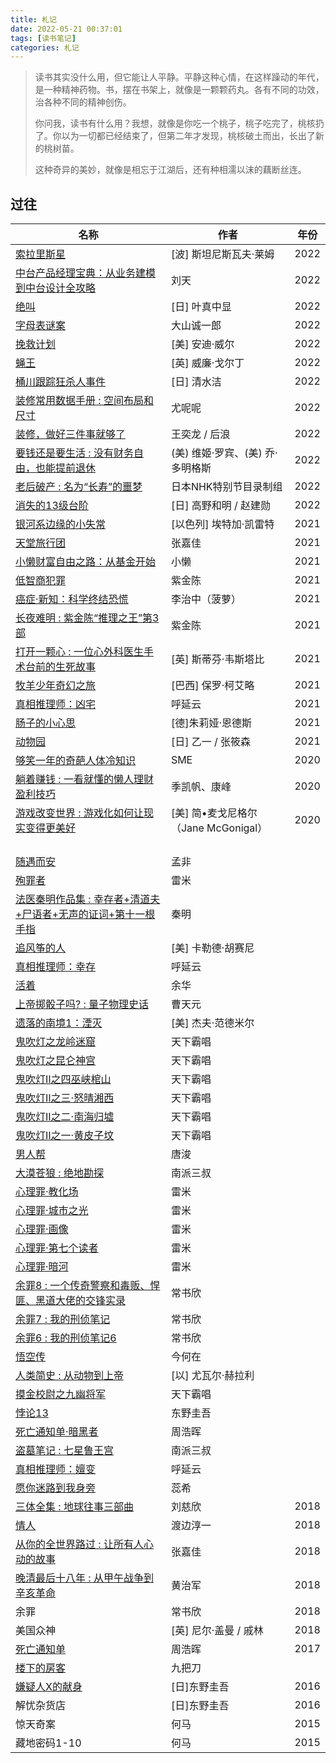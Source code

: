 ```yaml
---
title: 札记
date: 2022-05-21 00:37:01
tags: [读书笔记]
categories: 札记
---
```




> 读书其实没什么用，但它能让人平静。平静这种心情，在这样躁动的年代，是一种精神药物。书，摆在书架上，就像是一颗颗药丸。各有不同的功效，治各种不同的精神创伤。
>
> 你问我，读书有什么用？我想，就像是你吃一个桃子，桃子吃完了，桃核扔了。你以为一切都已经结束了，但第二年才发现，桃核破土而出，长出了新的桃树苗。
>
> 这种奇异的美妙，就像是相忘于江湖后，还有种相濡以沫的藕断丝连。



<!--more-->



## 过往

| 名称                                                         | 作者                                 | 年份 |
| ------------------------------------------------------------ | ------------------------------------ | ---- |
| [索拉里斯星](https://book.douban.com/subject/35049755/)      | [波] 斯坦尼斯瓦夫·莱姆               | 2022 |
| [中台产品经理宝典：从业务建模到中台设计全攻略](https://book.douban.com/subject/35093361/) | 刘天                                 | 2022 |
| [绝叫](https://book.douban.com/subject/35031587/)            | [日] 叶真中显                        | 2022 |
| [字母表谜案](https://book.douban.com/subject/35390390/)      | 大山诚一郎                           | 2022 |
| [挽救计划](https://book.douban.com/subject/35494160/)        | [美] 安迪·威尔                       | 2022 |
| [蝇王](https://book.douban.com/subject/1872158/)             | [英] 威廉·戈尔丁                     | 2022 |
| [桶川跟踪狂杀人事件](https://book.douban.com/subject/35094680/) | [日] 清水洁                          | 2022 |
| [装修常用数据手册 : 空间布局和尺寸](https://book.douban.com/subject/35606837/) | 尤呢呢                               | 2022 |
| [装修，做好三件事就够了](https://book.douban.com/subject/35511433/) | 王奕龙 / 后浪                        | 2022 |
| [要钱还是要生活 : 没有财务自由，也能提前退休](https://book.douban.com/subject/35611477/) | (美) 维姬·罗宾、(美) 乔·多明格斯     | 2022 |
| [老后破产 : 名为“长寿”的噩梦](https://book.douban.com/subject/30143251/) | 日本NHK特别节目录制组                | 2022 |
| [消失的13级台阶](https://book.douban.com/subject/34996429/)  | [日] 高野和明 / 赵建勋               | 2022 |
| [银河系边缘的小失常](https://book.douban.com/subject/35005062/) | [以色列] 埃特加·凯雷特               | 2021 |
| [天堂旅行团](https://book.douban.com/subject/35562179/)      | 张嘉佳                               | 2021 |
| [小懒财富自由之路：从基金开始](https://book.douban.com/subject/35275855/) | 小懒                                 | 2021 |
| [低智商犯罪](https://book.douban.com/subject/34996662/)      | 紫金陈                               | 2021 |
| [癌症·新知：科学终结恐慌](https://book.douban.com/subject/27104999/) | 李治中（菠萝）                       | 2021 |
| [长夜难明 : 紫金陈“推理之王”第3部](https://book.douban.com/subject/26923390/) | 紫金陈                               | 2021 |
| [打开一颗心 : 一位心外科医生手术台前的生死故事](https://book.douban.com/subject/30277179/) | [英] 斯蒂芬·韦斯塔比                 | 2021 |
| [牧羊少年奇幻之旅](https://book.douban.com/subject/3608208/) | [巴西] 保罗·柯艾略                   | 2021 |
| [真相推理师：凶宅](https://book.douban.com/subject/27120450/) | 呼延云                               | 2021 |
| [肠子的小心思](https://book.douban.com/subject/26706730/)    | [德]朱莉娅·恩德斯                    | 2021 |
| [动物园](https://book.douban.com/subject/26723423/)          | [日] 乙一 / 张筱森                   | 2021 |
| [够笑一年的奇葩人体冷知识](https://book.douban.com/subject/35179866/) | SME                                  | 2020 |
| [躺着赚钱 : 一看就懂的懒人理财盈利技巧](https://book.douban.com/subject/27099114/) | 季凯帆、康峰                         | 2020 |
| [游戏改变世界 : 游戏化如何让现实变得更美好](https://book.douban.com/subject/10828002/) | [美] 简•麦戈尼格尔（Jane McGonigal） | 2020 |
|                                                              |                                      |      |
|                                                              |                                      |      |
|                                                              |                                      |      |
|                                                              |                                      |      |
| [随遇而安](https://book.douban.com/subject/25825590/)        | 孟非                                 |      |
| [殉罪者](https://book.douban.com/subject/26811407/)          | 雷米                                 |      |
| [法医秦明作品集 : 幸存者+清道夫+尸语者+无声的证词+第十一根手指](https://book.douban.com/subject/26934555/) | 秦明                                 |      |
| [追风筝的人](https://book.douban.com/subject/1770782/)       | [美] 卡勒德·胡赛尼                   |      |
| [真相推理师：幸存](https://book.douban.com/subject/26612116/) | 呼延云                               |      |
| [活着](https://book.douban.com/subject/4913064/)             | 余华                                 |      |
| [上帝掷骰子吗? : 量子物理史话](https://book.douban.com/subject/25742211/) | 曹天元                               |      |
| [遗落的南境1：湮灭](https://book.douban.com/subject/26652880/) | [美] 杰夫·范德米尔                   |      |
| [鬼吹灯之龙岭迷窟](https://book.douban.com/subject/1916726/) | 天下霸唱                             |      |
| [鬼吹灯之昆仑神宫](https://book.douban.com/subject/1938591/) | 天下霸唱                             |      |
| [鬼吹灯Ⅱ之四巫峡棺山](https://book.douban.com/subject/3034184/) | 天下霸唱                             |      |
| [鬼吹灯Ⅱ之三·怒晴湘西](https://book.douban.com/subject/2340300/) | 天下霸唱                             |      |
| [鬼吹灯Ⅱ之二·南海归墟](https://book.douban.com/subject/2265312/) | 天下霸唱                             |      |
| [鬼吹灯Ⅱ之一·黄皮子坟](https://book.douban.com/subject/2149655/) | 天下霸唱                             |      |
| [男人帮](https://book.douban.com/subject/6859776/)           | 唐浚                                 |      |
| [大漠苍狼 : 绝地勘探](https://book.douban.com/subject/4725541/) | 南派三叔                             |      |
| [心理罪·教化场](https://book.douban.com/subject/27088736/)   | 雷米                                 |      |
| [心理罪·城市之光](https://book.douban.com/subject/27088738/) | 雷米                                 |      |
| [心理罪·画像](https://book.douban.com/subject/27088735/)     | 雷米                                 |      |
| [心理罪·第七个读者](https://book.douban.com/subject/27088739/) | 雷米                                 |      |
| [心理罪·暗河](https://book.douban.com/subject/27088737/)     | 雷米                                 |      |
| [余罪8 : 一个传奇警察和毒贩、悍匪、黑道大佬的交锋实录](https://book.douban.com/subject/26930033/) | 常书欣                               |      |
| [余罪7 : 我的刑侦笔记](https://book.douban.com/subject/26904479/) | 常书欣                               |      |
| [余罪6 : 我的刑侦笔记6](https://book.douban.com/subject/26858009/) | 常书欣                               |      |
| [悟空传](https://book.douban.com/subject/1485224/)           | 今何在                               |      |
| [人类简史 : 从动物到上帝](https://book.douban.com/subject/26953606/) | [以] 尤瓦尔·赫拉利                   |      |
| [摸金校尉之九幽将军](https://book.douban.com/subject/26671008/) | 天下霸唱                             |      |
| [悖论13](https://book.douban.com/subject/25957816/)          | 东野圭吾                             |      |
| [死亡通知单·暗黑者](https://book.douban.com/subject/25884890/) | 周浩晖                               |      |
| [盗墓笔记 : 七星鲁王宫](https://book.douban.com/subject/1948901/) | 南派三叔                             |      |
| [真相推理师：嬗变](https://book.douban.com/subject/26604034/) | 呼延云                               |      |
| [愿你迷路到我身旁](https://book.douban.com/subject/27043811/) | 蕊希                                 |      |
| [三体全集 : 地球往事三部曲](https://book.douban.com/subject/6518605/) | 刘慈欣                               | 2018 |
| [情人](https://book.douban.com/subject/26665723/)            | 渡边淳一                             | 2018 |
| [从你的全世界路过 : 让所有人心动的故事](https://book.douban.com/subject/25747921/) | 张嘉佳                               | 2018 |
| [晚清最后十八年 : 从甲午战争到辛亥革命](https://book.douban.com/subject/26694140/) | 黄治军                               | 2018 |
| 余罪                                                         | 常书欣                               | 2018 |
| 美国众神                                                     | [英] 尼尔·盖曼 / 戚林                | 2018 |
| [死亡通知单](https://book.douban.com/subject/3879026/)       | 周浩晖                               | 2017 |
| [楼下的房客](https://book.douban.com/subject/1485495/)       | 九把刀                               |      |
| [嫌疑人X的献身](https://book.douban.com/subject/25924253/)   | [日]东野圭吾                         | 2016 |
| 解忧杂货店                                                   | [日]东野圭吾                         | 2016 |
| 惊天奇案                                                     | 何马                                 | 2015 |
| 藏地密码1-10                                                 | 何马                                 | 2015 |

